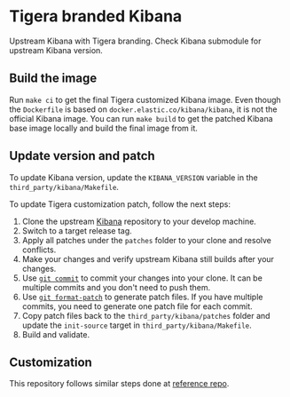 # Tigera branded Kibana

Upstream Kibana with Tigera branding. Check Kibana submodule for upstream Kibana version.

## Build the image

Run `make ci` to get the final Tigera customized Kibana image. Even though the `Dockerfile` is based on `docker.elastic.co/kibana/kibana`, it is not the official Kibana image. You can run `make build` to get the patched Kibana base image locally and build the final image from it.

## Update version and patch

To update Kibana version, update the `KIBANA_VERSION` variable in the `third_party/kibana/Makefile`.

To update Tigera customization patch, follow the next steps:

1. Clone the upstream [Kibana](https://github.com/elastic/kibana) repository to your develop machine.
2. Switch to a target release tag.
3. Apply all patches under the `patches` folder to your clone and resolve conflicts.
4. Make your changes and verify upstream Kibana still builds after your changes.
5. Use [`git commit`](https://git-scm.com/docs/git-commit) to commit your changes into your clone. It can be multiple commits and  you don't need to push them.
6. Use [`git format-patch`](https://git-scm.com/docs/git-format-patch) to generate patch files. If you have multiple commits, you need to generate one patch file for each commit.
7. Copy patch files back to the `third_party/kibana/patches` folder and update the `init-source` target in `third_party/kibana/Makefile`.
8. Build and validate.

## Customization

This repository follows similar steps done at [reference repo](https://github.com/Gradiant/dockerized-kibana).
